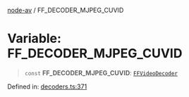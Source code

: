 [node-av](../globals.md) / FF\_DECODER\_MJPEG\_CUVID

# Variable: FF\_DECODER\_MJPEG\_CUVID

> `const` **FF\_DECODER\_MJPEG\_CUVID**: [`FFVideoDecoder`](../type-aliases/FFVideoDecoder.md)

Defined in: [decoders.ts:371](https://github.com/seydx/av/blob/f8631fc881b394300b1479f511d55cf1c370a87f/src/constants/decoders.ts#L371)
